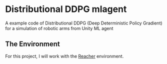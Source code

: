 # Distributional DDPG mlagent
A example code of Distributional DDPG (Deep Deterministic Policy Gradient) for a simulation of robotic arms from Unity ML agent

## The Environment
For this project, I will work with the [Reacher](https://github.com/Unity-Technologies/ml-agents/blob/master/docs/Learning-Environment-Examples.md#reacher) environment.

